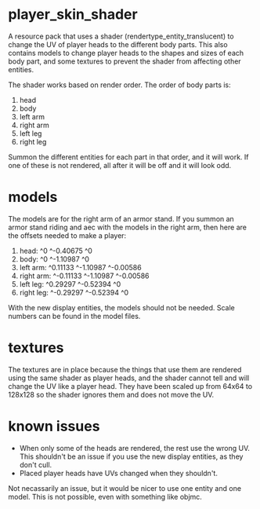 # player_skin_shader

A resource pack that uses a shader (rendertype_entity_translucent) to change the UV of player heads to the different body parts. This also contains models to change player heads to the shapes and sizes of each body part, and some textures to prevent the shader from affecting other entities.

The shader works based on render order. The order of body parts is:
1. head
2. body
3. left arm
4. right arm
5. left leg
6. right leg

Summon the different entities for each part in that order, and it will work. If one of these is not rendered, all after it will be off and it will look odd.

# models

The models are for the right arm of an armor stand. If you summon an armor stand riding and aec with the models in the right arm, then here are the offsets needed to make a player:
1. head: ^0 ^-0.40675 ^0
2. body: ^0 ^-1.10987 ^0
3. left arm: ^0.11133 ^-1.10987 ^-0.00586
4. right arm: ^-0.11133 ^-1.10987 ^-0.00586
5. left leg: ^0.29297 ^-0.52394 ^0
6. right leg: ^-0.29297 ^-0.52394 ^0

With the new display entities, the models should not be needed. Scale numbers can be found in the model files.

# textures

The textures are in place because the things that use them are rendered using the same shader as player heads, and the shader cannot tell and will change the UV like a player head. They have been scaled up from 64x64 to 128x128 so the shader ignores them and does not move the UV.

# known issues

* When only some of the heads are rendered, the rest use the wrong UV. This shouldn't be an issue if you use the new display entities, as they don't cull.
* Placed player heads have UVs changed when they shouldn't.

Not necassarily an issue, but it would be nicer to use one entity and one model. This is not possible, even with something like objmc.
